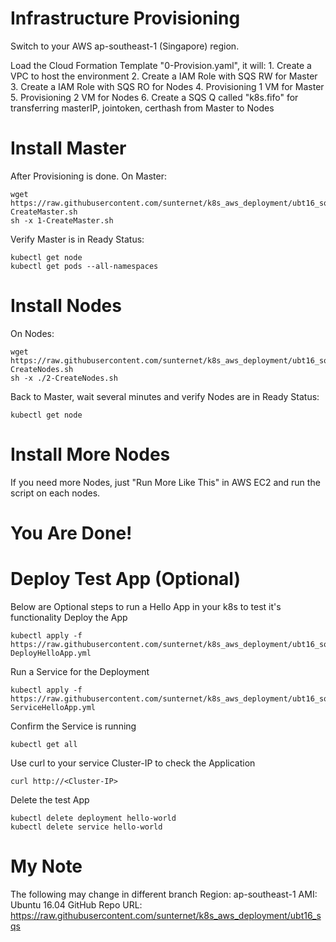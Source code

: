 # Infrastructure Provisioning
Switch to your AWS ap-southeast-1 (Singapore) region.

Load the Cloud Formation Template "0-Provision.yaml", it will:
    1. Create a VPC to host the environment
    2. Create a IAM Role with SQS RW for Master
    3. Create a IAM Role with SQS RO for Nodes
    4. Provisioning 1 VM for Master
    5. Provisioning 2 VM for Nodes
    6. Create a SQS Q called "k8s.fifo" for transferring masterIP, jointoken, certhash from Master to Nodes

# Install Master
After Provisioning is done.
On Master:
```
wget https://raw.githubusercontent.com/sunternet/k8s_aws_deployment/ubt16_sqs/1-CreateMaster.sh
sh -x 1-CreateMaster.sh
```
Verify Master is in Ready Status:
```
kubectl get node
kubectl get pods --all-namespaces
```
# Install Nodes
On Nodes:
```
wget https://raw.githubusercontent.com/sunternet/k8s_aws_deployment/ubt16_sqs/2-CreateNodes.sh
sh -x ./2-CreateNodes.sh
```
Back to Master, wait several minutes and verify Nodes are in Ready Status:
```
kubectl get node
```

# Install More Nodes
If you need more Nodes, just "Run More Like This" in AWS EC2 and run the script on each nodes.

# You Are Done!

# Deploy Test App (Optional)
Below are Optional steps to run a Hello App in your k8s to test it's functionality
Deploy the App
```
kubectl apply -f https://raw.githubusercontent.com/sunternet/k8s_aws_deployment/ubt16_sqs/3-DeployHelloApp.yml
```
Run a Service for the Deployment
```
kubectl apply -f https://raw.githubusercontent.com/sunternet/k8s_aws_deployment/ubt16_sqs/4-ServiceHelloApp.yml
```
Confirm the Service is running
```
kubectl get all
```
Use curl to your service Cluster-IP to check the Application
```
curl http://<Cluster-IP>
```
Delete the test App
```
kubectl delete deployment hello-world
kubectl delete service hello-world
```
# My Note
 The following may change in different branch
   Region: ap-southeast-1
   AMI: Ubuntu 16.04
   GitHub Repo URL: https://raw.githubusercontent.com/sunternet/k8s_aws_deployment/ubt16_sqs
